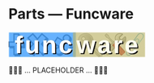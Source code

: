 # Parts &mdash; Funcware

<picture><img alt="&nbsp;F&thinsp;u&thinsp;n&thinsp;c&thinsp;W&thinsp;a&thinsp;r&thinsp;e" src="../../_rsc/img/symb/funcware/funcware-bar_50px.jpg" /></picture>

🚧🚧🚧 ... PLACEHOLDER ... 🚧🚧🚧
